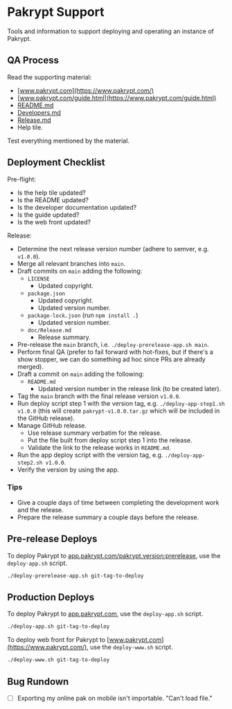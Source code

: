 # Pakrypt Support

Tools and information to support deploying and operating an instance of Pakrypt.

## QA Process

Read the supporting material:

* [www.pakrypt.com](https://www.pakrypt.com/)
* [www.pakrypt.com/guide.html](https://www.pakrypt.com/guide.html)
* [README.md](https://github.com/fractalate/pakrypt)
* [Developers.md](https://github.com/fractalate/pakrypt/blob/main/doc/Developers.md)
* [Release.md](https://github.com/fractalate/pakrypt/blob/main/doc/Release.md)
* Help tile.

Test everything mentioned by the material.

## Deployment Checklist

Pre-flight:

* Is the help tile updated?
* Is the README updated?
* Is the developer documentation updated?
* Is the guide updated?
* Is the web front updated?

Release:

* Determine the next release version number (adhere to semver, e.g. `v1.0.0`).
* Merge all relevant branches into `main`.
* Draft commits on `main` adding the following:
  - `LICENSE`
    - Updated copyright.
  - `package.json`
    - Updated copyright.
    - Updated version number.
  - `package-lock.json` (run `npm install .`)
    - Updated version number.
  - `doc/Release.md`
    - Release summary.
* Pre-release the `main` branch, i.e. `./deploy-prerelease-app.sh main`.
* Perform final QA (prefer to fail forward with hot-fixes, but if there's a show stopper, we can do something ad hoc since PRs are already merged).
* Draft a commit on `main` adding the following:
  - `README.md`
    - Updated version number in the release link (to be created later).
* Tag the `main` branch with the final release version `v1.0.0`.
* Run deploy script step 1 with the version tag, e.g. `./deploy-app-step1.sh v1.0.0` (this will create `pakrypt-v1.0.0.tar.gz` which will be included in the GitHub release).
* Manage GitHub release.
  - Use release summary verbatim for the release.
  - Put the file built from deploy script step 1 into the release.
  - Validate the link to the release works in `README.md`.
* Run the app deploy script with the version tag, e.g. `./deploy-app-step2.sh v1.0.0`.
* Verify the version by using the app.

### Tips

* Give a couple days of time between completing the development work and the release.
* Prepare the release summary a couple days before the release.

## Pre-release Deploys

To deploy Pakrypt to [app.pakrypt.com/pakrypt.version:prerelease](https://app.pakrypt.com/pakrypt.version:prerelease), use the `deploy-app.sh` script.

```bash
./deploy-prerelease-app.sh git-tag-to-deploy
```

## Production Deploys

To deploy Pakrypt to [app.pakrypt.com](https://app.pakrypt.com/), use the `deploy-app.sh` script.

```bash
./deploy-app.sh git-tag-to-deploy
```

To deploy web front for Pakrypt to [www.pakrypt.com](https://www.pakrypt.com/), use the `deploy-www.sh` script.

```bash
./deploy-www.sh git-tag-to-deploy
```

## Bug Rundown

* [ ] Exporting my online pak on mobile isn't importable. "Can't load file."
